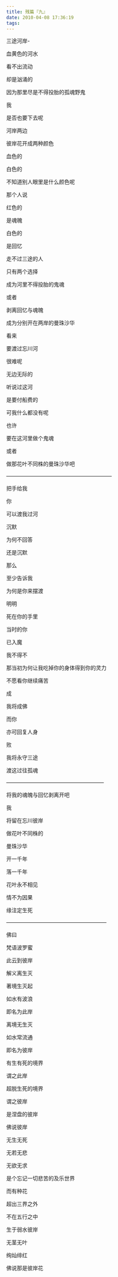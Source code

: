 ```yaml
---
title: 残篇『九』
date: 2010-04-08 17:36:19
tags:
---
```


三途河岸-

血黄色的河水

看不出流动

却是汹涌的

因为那里尽是不得投胎的孤魂野鬼

我

是否也要下去呢

河岸两边

彼岸花开成两种颜色

血色的

白色的

不知道别人眼里是什么颜色呢

那个人说

红色的

是魂魄

白色的

是回忆

走不过三途的人

只有两个选择

成为河里不得投胎的鬼魂

或者

剥离回忆与魂魄

成为分别开在两岸的曼珠沙华

看来

要渡过忘川河

很难呢

无边无际的

听说过这河

是要付船费的

可我什么都没有呢

也许

要在这河里做个鬼魂

或者

做那花叶不同株的曼珠沙华吧

————————————————————

把手给我

你

可以渡我过河

沉默

为何不回答

还是沉默

那么

至少告诉我

为何是你来摆渡

明明

死在你的手里

当时的你

已入魔

我不得不

那当初为何让我吃掉你的身体得到你的灵力

不愿看你继续痛苦

成

我将成佛

而你

亦可回复人身

败

我将永守三途

渡这过往孤魂

——————————————————–

将我的魂魄与回忆剥离开吧

我

将留在忘川彼岸

做花叶不同株的

曼珠沙华

开一千年

落一千年

花叶永不相见

情不为因果

缘注定生死

———————————————————

佛曰

梵语波罗蜜

此云到彼岸

解义离生灭

著境生灭起

如水有波浪

即名为此岸

离境无生灭

如水常流通

即名为彼岸

有生有死的境界

谓之此岸

超脱生死的境界

谓之彼岸

是涅盘的彼岸

佛说彼岸

无生无死

无若无悲

无欲无求

是个忘记一切悲苦的及乐世界

而有种花

超出三界之外

不在五行之中

生于弱水彼岸

无茎无叶

绚灿绯红

佛说那是彼岸花